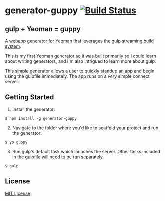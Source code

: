 # generator-guppy [![Build Status](https://secure.travis-ci.org/chrisjordanme/generator-guppy.png?branch=master)](https://travis-ci.org/chrisjordanme/generator-guppy)

## gulp + Yeoman = guppy

A webapp generator for [Yeoman](http://yeoman.io) that leverages the [gulp streaming build system](http://gulpjs.com/).

This is my first Yeoman generator so it was built primarily so I could learn about writing generators, and I'm also intrigued to learn more about gulp.  

This simple generator allows a user to quickly standup an app and begin using the gulpfile immediately. The app runs on a *very* simple connect server. 

## Getting Started

1. Install the generator:

  ```
  $ npm install -g generator-guppy
  ```

2. Navigate to the folder where you'd like to scaffold your project and run the generator:

  ```
  $ yo guppy
  ```

3. Run gulp's default task which launches the server. Other tasks included in the gulpfile will need to be run separately.

  ```
  $ gulp
  ```

## License

[MIT License](http://en.wikipedia.org/wiki/MIT_License)
